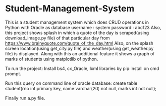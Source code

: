 # Student-Management-System

This is a student management system which does CRUD operations in Python with Oracle as database
username : system
password : abc123
Also, this project shows splash in which a quote of the day is scraped(using download_image.py file) of that particular day from https://www.brainyquote.com/quote_of_the_day.html
Also, on the splash screen location(using get_city.py file) and weather(using get_weather.py file) is displayed.
Along with this an additional feature it shows a graph of marks of students using matplotlib of python. 

To run the project:
Install bs4, cx_Oracle, lxml libraries by pip install on cmd prompt.

Run this query on command line of oracle database:
 create table student(rno int primary key, name varchar(20) not null, marks int not null);

Finally run a.py file.
